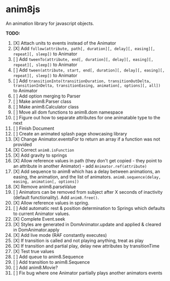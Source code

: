 # anim8js
An animation library for javascript objects. 

**TODO:**

1. [X] Attach units to events instead of the Animator
2. [X] Add `follow(attribute, path[, duration][, delay][, easing][, repeat][, sleep])` to Animator
3. [ ] Add `tweenTo(attribute, end[, duration][, delay][, easing][, repeat][, sleep])` to Animator
4. [ ] Add `tween(attribute, start, end[, duration][, delay][, easing][, repeat][, sleep])` to Animator
5. [ ] Add `transitionInto(transitionDuration, transitionOutDelta, transitionInDelta, transitionEasing, animation[, options][, all])` to Animator
6. [ ] Add option merging to Parser
7. [ ] Make anim8.Parser class
8. [ ] Make anim8.Calculator class
9. [ ] Move all dom functions to anim8.dom namespace
10. [ ] Figure out how to separate attributes for one animatable type to the next
11. [ ] Finish Document 
12. [ ] Create an animated splash page showcasing library
13. [X] Change Animator.eventsFor to return an array if a function was not provided
14. [X] Correct `anim8.isFunction`
15. [X] Add gravity to springs
16. [X] Allow reference values in path (they don't get copied - they point to an attribute in another Animator) - add `Animator.ref(attribute)`
17. [X] Add sequence to anim8 which has a delay between animations, an easing, the animation, and the list of animators. `anim8.sequence(delay, easing, animation[, options])`
18. [X] Remove anim8.parseValue
19. [ ] Animators can be removed from subject after X seconds of inactivity (default functionality). Add `anim8.free()`.
20. [X] Allow reference values in spring.
21. [ ] Add automatic rest & position determination to Springs which defaults to current Animator values.
22. [X] Complete Event.seek
23. [X] Styles are generated in DomAnimator.update and applied & cleared in DomAnimator.apply
24. [X] Add live mode (RAF constantly executes)
25. [X] If transition is called and not playing anything, treat as play
26. [X] If transition and partial play, delay new attributes by transitionTime
27. [X] Test true values
28. [ ] Add queue to anim8.Sequence
29. [ ] Add transition to anim8.Sequence
30. [ ] Add anim8.Movie?
31. [ ] Fix bug where one Animator partially plays another animators events
